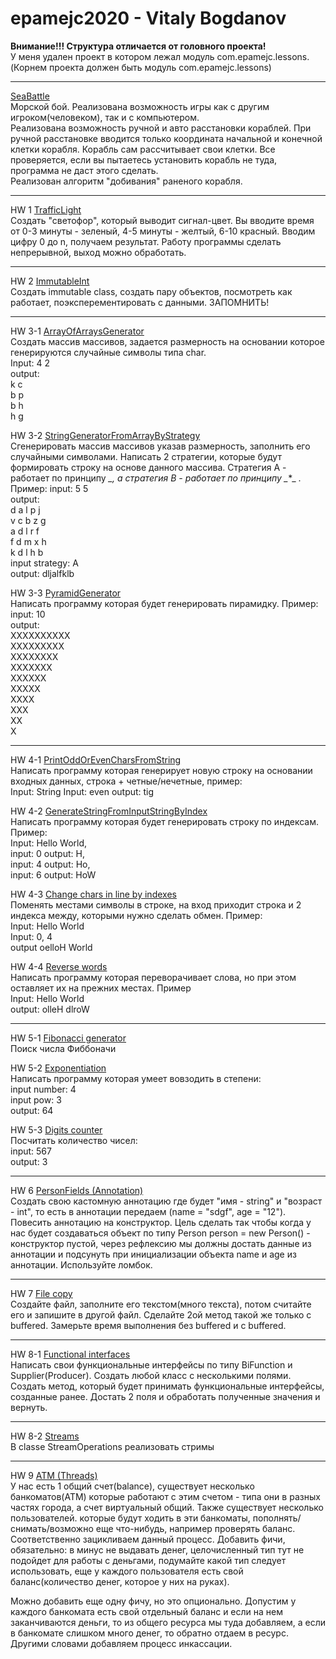 # epamejc2020 - Vitaly Bogdanov   
**Внимание!!! Структура отличается от головного проекта!**   
У меня удален проект в котором лежал модуль com.epamejc.lessons.  
(Корнем проекта должен быть модуль com.epamejc.lessons)

***
[SeaBattle](https://github.com/VLDRospuskov/epamejc2020/tree/Vitaly_Bogdanov/com.epamejc.lessons/src/main/seabattle/java/)  
Морской бой. Реализована возможность игры как с другим игроком(человеком), так и с компьютером.  
Реализована возможность ручной и авто расстановки кораблей. При ручной расстановке вводится только координата начальной и конечной клетки корабля. Корабль сам рассчитывает свои клетки. Все проверяется, если вы пытаетесь установить корабль не туда, программа не даст этого сделать.  
Реализован алгоритм "добивания" раненого корабля.  
 
***
HW 1 [TrafficLight](https://github.com/VLDRospuskov/epamejc2020/tree/Vitaly_Bogdanov/com.epamejc.lessons/src/main/homeworks/java/hw1)  
Создать "светофор", который выводит сигнал-цвет. Вы вводите время от 0-3 минуты - зеленый,
4-5 минуты - желтый, 6-10 красный. Вводим цифру 0 до n, получаем результат. Работу программы
сделать непрерывной, выход можно обработать.
***
HW 2 [ImmutableInt](https://github.com/VLDRospuskov/epamejc2020/tree/Vitaly_Bogdanov/com.epamejc.lessons/src/main/homeworks/java/hw2/)  
Создать immutable class, создать пару объектов, посмотреть как работает, поэксперементировать с данными. ЗАПОМНИТЬ!
***  
HW 3-1 [ArrayOfArraysGenerator](https://github.com/VLDRospuskov/epamejc2020/tree/Vitaly_Bogdanov/com.epamejc.lessons/src/main/homeworks/java/hw3/arrays_1)  
Создать массив массивов, задается размерность на основании которое генерируются случайные символы типа char.  
Input: 4 2  
output:  
k c   
b p  
b h  
h g  

HW 3-2 [StringGeneratorFromArrayByStrategy](https://github.com/VLDRospuskov/epamejc2020/tree/Vitaly_Bogdanov/com.epamejc.lessons/src/main/homeworks/java/hw3/arrays_2)  
Сгенерировать массив массивов указав размерность, заполнить его случайными символами. Написать 2 стратегии, которые будут формировать строку на основе данного массива. Стратегия А - работает по принципу *_*_*, а стратегия B - работает по принципу _*_*_ .   Пример:
input: 5 5  
output:  
d a l p j   
v c b z g  
a d l r f  
f d m x h  
k d l h b  
input strategy: A  
output: dljalfklb  
  
HW 3-3 [PyramidGenerator](https://github.com/VLDRospuskov/epamejc2020/tree/Vitaly_Bogdanov/com.epamejc.lessons/src/main/homeworks/java/hw3/arrays_3)  
Написать программу которая будет генерировать пирамидку. Пример:  
input: 10  
output:  
XXXXXXXXXX  
XXXXXXXXX  
XXXXXXXX  
XXXXXXX  
XXXXXX  
XXXXX  
XXXX  
XXX  
XX  
X  

***  
HW 4-1 [PrintOddOrEvenCharsFromString](https://github.com/VLDRospuskov/epamejc2020/tree/Vitaly_Bogdanov/com.epamejc.lessons/src/main/homeworks/java/hw4/strings_1)  
Написать программу которая генерирует новую строку на основании входных данных, строка + четные/нечетные, пример:  
Input: String        Input: even        output: tig

HW 4-2 [GenerateStringFromInputStringByIndex](https://github.com/VLDRospuskov/epamejc2020/tree/Vitaly_Bogdanov/com.epamejc.lessons/src/main/homeworks/java/hw4/strings_2)  
Написать программу которая будет генерировать строку по индексам. Пример:  
Input: Hello World,      
input: 0  output: H,  
input: 4  output: Ho,  
input: 6 output: HoW  

HW 4-3 [Change chars in line by indexes](https://github.com/VLDRospuskov/epamejc2020/tree/Vitaly_Bogdanov/com.epamejc.lessons/src/main/homeworks/java/hw4/strings_3)  
Поменять местами символы в строке, на вход приходит строка и 2 индекса между, которыми нужно сделать обмен. Пример:  
Input: Hello World  
Input: 0, 4  
output oelloH World  
  
HW 4-4 [Reverse words](https://github.com/VLDRospuskov/epamejc2020/tree/Vitaly_Bogdanov/com.epamejc.lessons/src/main/homeworks/java/hw4/strings_4)  
Написать программу которая переворачивает слова, но при этом оставляет их на прежних местах. Пример  
Input: Hello World  
output: olleH dlroW  

***  
HW 5-1 [Fibonacci generator](https://github.com/VLDRospuskov/epamejc2020/tree/Vitaly_Bogdanov/com.epamejc.lessons/src/main/homeworks/java/hw5/recursion_1)  
Поиск числа Фиббоначи
  
HW 5-2 [Exponentiation](https://github.com/VLDRospuskov/epamejc2020/tree/Vitaly_Bogdanov/com.epamejc.lessons/src/main/homeworks/java/hw5/recursion_2)  
Написать программу которая умеет вовзодить в степени:  
input number: 4  
input pow: 3  
output: 64  
  
HW 5-3 [Digits counter](https://github.com/VLDRospuskov/epamejc2020/tree/Vitaly_Bogdanov/com.epamejc.lessons/src/main/homeworks/java/hw5/recursion_3)  
Посчитать количество чисел:  
input: 567  
output: 3  
  
***
HW 6 [PersonFields (Annotation)](https://github.com/VLDRospuskov/epamejc2020/tree/Vitaly_Bogdanov/com.epamejc.lessons/src/main/homeworks/java/hw6)  
Создать свою кастомную аннотацию где будет "имя - string" и "возраст - int", то есть в аннотации передаем (name = "sdgf", age = "12"). Повесить аннотацию на конструктор. Цель сделать так чтобы когда у нас будет создаваться объект по типу Person person = new Person() - конструктор пустой, через рефлексию мы должны достать данные из аннотации и подсунуть при инициализации объекта name и age из аннотации. Используйте ломбок.  
***
HW 7 [File copy](https://github.com/VLDRospuskov/epamejc2020/tree/Vitaly_Bogdanov/com.epamejc.lessons/src/main/homeworks/java/hw7)  
Создайте файл, заполните его текстом(много текста), потом считайте его и запишите в другой файл. Сделайте 2ой метод такой же  только с buffered. Замерьте время выполнения без buffered и c buffered.
***
HW 8-1 [Functional interfaces](https://github.com/VLDRospuskov/epamejc2020/tree/Vitaly_Bogdanov/com.epamejc.lessons/src/main/homeworks/java/hw8/functional_interfaces)  
Написать свои функциональные интерфейсы по типу BiFunction и Supplier(Producer). Создать любой класс с несколькими полями. Создать метод, который будет принимать функциональные интерфейсы, созданные ранее. Достать 2 поля и обработать полученные значения и вернуть.
***
HW 8-2 [Streams](https://github.com/VLDRospuskov/epamejc2020/tree/Vitaly_Bogdanov/com.epamejc.lessons/src/main/homeworks/java/hw8/streams)  
В classe StreamOperations реализовать стримы  
***
HW 9 [ATM (Threads)](https://github.com/VLDRospuskov/epamejc2020/tree/Vitaly_Bogdanov/com.epamejc.lessons/src/main/homeworks/java/hw9)  
У нас есть 1 общий счет(balance), существует несколько банкоматов(ATM) которые работают с этим счетом - типа они в разных частях города, а счет виртуальный общий. Также существует несколько пользователей. которые будут ходить в эти банкоматы, пополнять/снимать/возможно еще что-нибудь, например проверять баланс. Соответственно зацикливаем данный процесс. Добавить фичи, обязательно: в минус не выдавать денег, целочисленный тип тут не подойдет для работы с деньгами, подумайте какой тип следует использовать, еще у каждого пользователя есть свой баланс(количество денег, которое у них на руках).

Можно добавить еще одну фичу, но это опционально. Допустим у каждого банкомата есть свой отдельный баланс и если на нем заканчиваются деньги, то из общего ресурса мы туда добавляем, а если в банкомате слишком много денег, то обратно отдаем в ресурс. Другими словами добавляем процесс инкассации.